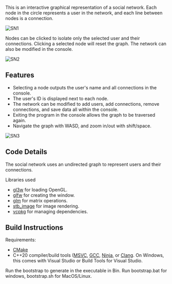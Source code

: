 This is an interactive graphical representation of a social network. Each node in the circle represents a user in the network, and each line between nodes is a connection.

![SN1](https://github.com/user-attachments/assets/8579b0a0-dd8a-4211-87a3-4d76bcf263cc)

Nodes can be clicked to isolate only the selected user and their connections. Clicking a selected node will reset the graph. The network can also be modified in the console.

![SN2](https://github.com/user-attachments/assets/d8c07921-8c5a-4801-abf0-d00b3f652dde)

Features
--------
  - Selecting a node outputs the user's name and all connections in the console.
  - The user's ID is displayed next to each node.
  - The network can be modified to add users, add connections, remove connections, and save data all within the console.
  - Exiting the program in the console allows the graph to be traversed again.
  - Navigate the graph with WASD, and zoom in/out with shift/space.

![SN3](https://github.com/user-attachments/assets/355ab275-8ce5-445f-b721-e45a90335677)

Code Details
--------
The social network uses an undirected graph to represent users and their connections.

Libraries used
  - [gl3w](https://github.com/skaslev/gl3w) for loading OpenGL.
  - [glfw](https://github.com/StudioClockWork/GLFW) for creating the window.
  - [glm](https://github.com/g-truc/glm) for matrix operations.
  - [stb_image](https://github.com/nothings/stb) for image rendering.
  - [vcpkg](https://github.com/microsoft/vcpkg.git) for managing dependencies.

Build Instructions
--------
Requirements:
  - [CMake](https://cmake.org/)
  - C++20 compiler/build tools ([MSVC](https://visualstudio.microsoft.com/vs/features/cplusplus/), [GCC](https://gcc.gnu.org/install/), [Ninja](https://github.com/ninja-build/ninja), or [Clang](https://github.com/llvm/llvm-project/releases). On Windows, this comes with Visual Studio or Build Tools for Visual Studio.

Run the bootstrap to generate in the executable in Bin. Run bootstrap.bat for windows, bootstrap.sh for MacOS/Linux.
